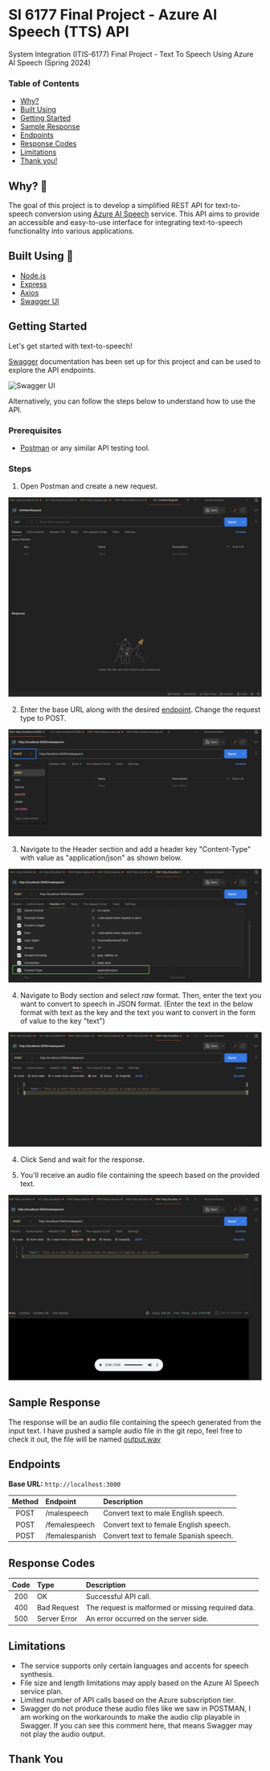 # SI 6177 Final Project - Azure AI Speech (TTS) API

System Integration (ITIS-6177) Final Project - Text To Speech Using Azure AI Speech (Spring 2024)

### Table of Contents

- [Why?](#why)
- [Built Using](#built-using)
- [Getting Started](#getting-started)
- [Sample Response](#sample-response)
- [Endpoints](#endpoints)
- [Response Codes](#response-codes)
- [Limitations](#limitations)
- [Thank you!](#thank-you)

## Why? 🤔

The goal of this project is to develop a simplified REST API for text-to-speech conversion using [Azure AI Speech](https://azure.microsoft.com/en-us/services/cognitive-services/text-to-speech/) service. This API aims to provide an accessible and easy-to-use interface for integrating text-to-speech functionality into various applications.

## Built Using 🔧

- [Node.js](https://nodejs.org/en)
- [Express](https://expressjs.com/)
- [Axios](https://axios-http.com/)
- [Swagger UI](https://swagger.io/tools/swagger-ui/)

## Getting Started

Let's get started with text-to-speech!

[Swagger](http://localhost:3000/docs/) documentation has been set up for this project and can be used to explore the API endpoints.

![Swagger UI](https://i.imgur.com/EcVqscX.png)

Alternatively, you can follow the steps below to understand how to use the API.

### Prerequisites

- [Postman](https://www.postman.com/) or any similar API testing tool.

### Steps

1. Open Postman and create a new request.

![Postman New Request](image-3.png)

2. Enter the base URL along with the desired [endpoint](#endpoints). Change the request type to POST.

![Postman Change Request Type](image-4.png)

3. Navigate to the Header section and add a header key "Content-Type" with value as "application/json" as shown below.

![Postman Add Header](image-6.png)

4. Navigate to Body section and select _raw_ format. Then, enter the text you want to convert to speech in JSON format. (Enter the text in the below format with text as the key and the text you want to convert in the form of value to the key "text")

![Postman Add Body in JSON](image-5.png)

4. Click Send and wait for the response.

5. You'll receive an audio file containing the speech based on the provided text.

![Output Audio Format](image-7.png)

## Sample Response

The response will be an audio file containing the speech generated from the input text.
I have pushed a sample audio file in the git repo, feel free to check it out, the file will be named [output.wav](https://github.com/yashwanthmn20/SI_6177_Final_Project_Azure_AI_Speech/blob/main/output.wav)

## Endpoints

**Base URL:** `http://localhost:3000`

| Method | Endpoint       | Description                            |
| :----: | :------------- | :------------------------------------- |
|  POST  | /malespeech    | Convert text to male English speech.   |
|  POST  | /femalespeech  | Convert text to female English speech. |
|  POST  | /femalespanish | Convert text to female Spanish speech. |

## Response Codes

| Code | Type         | Description                                        |
| :--: | :----------- | :------------------------------------------------- |
| 200  | OK           | Successful API call.                               |
| 400  | Bad Request  | The request is malformed or missing required data. |
| 500  | Server Error | An error occurred on the server side.              |

## Limitations

- The service supports only certain languages and accents for speech synthesis.
- File size and length limitations may apply based on the Azure AI Speech service plan.
- Limited number of API calls based on the Azure subscription tier.
- Swagger do not produce these audio files like we saw in POSTMAN, I am working on the workarounds to make the audio clip playable in Swagger. If you can see this comment here, that means Swagger may not play the audio output.

## Thank You
